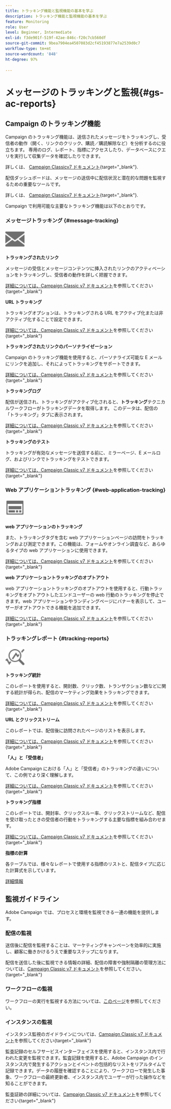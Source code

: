```yaml
---
title: トラッキング機能と監視機能の基本を学ぶ
description: トラッキング機能と監視機能の基本を学ぶ
feature: Monitoring
role: User
level: Beginner, Intermediate
exl-id: f3de901f-519f-42ae-846c-f20c7cb560df
source-git-commit: 9bea7904ea4507083d2cf45193877e7a2539d0c7
workflow-type: tm+mt
source-wordcount: '848'
ht-degree: 97%

---
```


# メッセージのトラッキングと監視{#gs-ac-reports}

## Campaign のトラッキング機能

Campaign のトラッキング機能は、送信されたメッセージをトラッキングし、受信者の動作（開く、リンクのクリック、購読／購読解除など）を分析するのに役立ちます。 専用のログ、レポート、指標にアクセスしたり、データベースにクエリを実行して収集データを確認したりできます。

詳しくは、 [Campaign Classicv7 ドキュメント](https://experienceleague.adobe.com/docs/campaign-classic/using/getting-started/profile-management/editing-a-profile.html?lang=ja#tracking-tab){target="_blank"}.

配信ダッシュボードは、メッセージの送信中に配信状況と潜在的な問題を監視するための重要なツールです。

詳しくは、 [Campaign Classicv7 ドキュメント](https://experienceleague.adobe.com/docs/campaign-classic/using/sending-messages/monitoring-deliveries/delivery-dashboard.html?lang=ja#sending-messages){target="_blank"}.

Campaign で利用可能な主要なトラッキング機能は以下のとおりです。

### メッセージトラッキング {#message-tracking}

<img src="assets/do-not-localize/icon-message-tracking.svg" width="60px">

**トラッキングされたリンク**

メッセージの受信とメッセージコンテンツに挿入されたリンクのアクティベーションをトラッキングし、受信者の動作を詳しく把握できます。

[詳細については、Campaign Classic v7 ドキュメント](https://experienceleague.adobe.com/docs/campaign-classic/using/sending-messages/tracking-messages/how-to-configure-tracked-links.html?lang=ja#sending-messages)を参照してください{target="_blank"}

**URL トラッキング**

トラッキングオプションは、トラッキングされる URL をアクティブ化または非アクティブ化することで設定できます。

[詳細については、Campaign Classic v7 ドキュメント](https://experienceleague.adobe.com/docs/campaign-classic/using/sending-messages/tracking-messages/personalizing-url-tracking.html?lang=ja#sending-messages)を参照してください{target="_blank"}


**トラッキングされたリンクのパーソナライゼーション**

Campaign のトラッキング機能を使用すると、パーソナライズ可能な E メールにリンクを追加し、それによってトラッキングをサポートできます。

[詳細については、Campaign Classic v7 ドキュメント](https://experienceleague.adobe.com/docs/campaign-classic/using/sending-messages/tracking-messages/tracking-personalized-links/tracking-personalized-links.html?lang=ja#sending-messages)を参照してください{target="_blank"}

**トラッキングログ**

配信が送信され、トラッキングがアクティブ化されると、**トラッキング**&#x200B;テクニカルワークフローがトラッキングデータを取得します。 このデータは、配信の「トラッキング」タブに表示されます。

[詳細については、Campaign Classic v7 ドキュメント](https://experienceleague.adobe.com/docs/campaign-classic/using/sending-messages/tracking-messages/accessing-the-tracking-logs.html?lang=ja#sending-messages)を参照してください{target="_blank"}

**トラッキングのテスト**

トラッキングが有効なメッセージを送信する前に、ミラーページ、E メールログ、およびリンクでトラッキングをテストできます。

[詳細については、Campaign Classic v7 ドキュメント](https://experienceleague.adobe.com/docs/campaign-classic/using/sending-messages/tracking-messages/testing-tracking.html?lang=ja#sending-messages)を参照してください{target="_blank"}

### Web アプリケーショントラッキング {#web-application-tracking}

<img src="assets/do-not-localize/icon-web-app.svg" width="60px">

**web アプリケーションのトラッキング**

また、トラッキングタグを含む web アプリケーションページの訪問をトラッキングおよび測定できます。この機能は、フォームやオンライン調査など、あらゆるタイプの web アプリケーションに使用できます。

[詳細については、Campaign Classic v7 ドキュメント](https://experienceleague.adobe.com/docs/campaign-classic/using/designing-content/web-applications/tracking-a-web-application.html?lang=ja#designing-content)を参照してください{target="_blank"}

**web アプリケーショントラッキングのオプトアウト**

web アプリケーショントラッキングのオプトアウトを使用すると、行動トラッキングをオプトアウトしたエンドユーザーの web 行動のトラッキングを停止できます。web アプリケーションやランディングページにバナーを表示して、ユーザーがオプトアウトできる機能を追加できます。

[詳細については、Campaign Classic v7 ドキュメント](https://experienceleague.adobe.com/docs/campaign-classic/using/designing-content/web-applications/web-application-tracking-opt-out.html?lang=ja#designing-content)を参照してください{target="_blank"}

### トラッキングレポート {#tracking-reports}

<img src="assets/do-not-localize/icon_monitor.svg" width="60px">

**トラッキング統計**

このレポートを使用すると、開封数、クリック数、トランザクション数などに関する統計が得られ、配信のマーケティング効果をトラッキングできます。

[詳細については、Campaign Classic v7 ドキュメント](https://experienceleague.adobe.com/docs/campaign-classic/using/sending-messages/tracking-messages/about-message-tracking.html?lang=ja#tracking-reports)を参照してください{target="_blank"}

**URL とクリックストリーム**

このレポートでは、配信後に訪問されたページのリストを表示します。

[詳細については、Campaign Classic v7 ドキュメント](https://experienceleague.adobe.com/docs/campaign-classic/using/reporting/reports-on-deliveries/delivery-reports.html?lang=ja#urls-and-click-streams)を参照してください{target="_blank"}

**「人」と「受信者」**

Adobe Campaign における「人」と「受信者」のトラッキングの違いについて、この例でより深く理解します。

[詳細については、Campaign Classic v7 ドキュメント](https://experienceleague.adobe.com/docs/campaign-classic/using/reporting/reports-on-deliveries/person-people-recipients.html?lang=ja#reporting)を参照してください{target="_blank"}

**トラッキング指標**

このレポートでは、開封率、クリックスルー率、クリックストリームなど、配信を受け取ったときの受信者の行動をトラッキングする主要な指標を組み合わせます。

[詳細については、Campaign Classic v7 ドキュメント](https://experienceleague.adobe.com/docs/campaign-classic/using/reporting/reports-on-deliveries/delivery-reports.html?lang=ja#reporting)を参照してください{target="_blank"}

**指標の計算**

各テーブルでは、様々なレポートで使用する指標のリストと、配信タイプに応じた計算式を示しています。

[詳細情報](../reporting/metrics-calculation.md)

## 監視ガイドライン

Adobe Campaign では、プロセスと環境を監視できる一連の機能を提供します。

### 配信の監視

送信後に配信を監視することは、マーケティングキャンペーンを効率的に実施し、顧客に働きかけるうえで重要なステップになります。

 配信を送信した後に監視できる情報の詳細、配信の障害や強制隔離の管理方法については、[Campaign Classic v7 ドキュメント](https://experienceleague.adobe.com/docs/campaign-classic/using/sending-messages/monitoring-deliveries/about-delivery-monitoring.html?lang=ja#sending-messages)を参照してください。{target="_blank"}

### ワークフローの監視

ワークフローの実行を監視する方法については、[このページ](https://experienceleague.adobe.com/docs/campaign/automation/workflows/monitoring-workflows/monitor-workflow-execution.html?lang=ja)を参照してください。

### インスタンスの監視

インスタンス監視のガイドラインについては、[Campaign Classic v7 ドキュメント](https://experienceleague.adobe.com/docs/campaign-classic/using/monitoring-campaign-classic/introduction/monitoring-guidelines.html?lang=ja#monitoring-campaign-classic)を参照してください{target="_blank"}

監査記録のセルフサービスインターフェイスを使用すると、インスタンス内で行われた変更を監視できます。監査記録を使用すると、Adobe Campaign のインスタンス内で発生するアクションとイベントの包括的なリストをリアルタイムで記録できます。データの履歴を確認することにより、ワークフローで発生した事象、ワークフローの最終更新者、インスタンス内でユーザーが行った操作などを知ることができます。

監査証跡の詳細については、[Campaign Classic v7 ドキュメント](https://experienceleague.adobe.com/docs/campaign-classic/using/monitoring-campaign-classic/production-procedures/audit-trail.html?lang=ja#accessing-audit-trail)を参照してください{target="_blank"}
